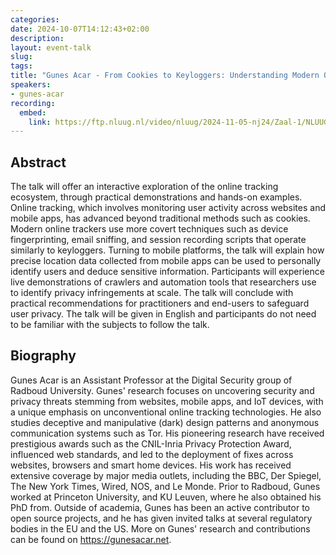 ```yaml
---
categories:
date: 2024-10-07T14:12:43+02:00
description:
layout: event-talk
slug:
tags:
title: "Gunes Acar - From Cookies to Keyloggers: Understanding Modern Online Tracking Techniques"
speakers:
- gunes-acar
recording:
  embed:
    link: https://ftp.nluug.nl/video/nluug/2024-11-05-nj24/Zaal-1/NLUUG-NJ24-GunesAcar-FromCookiesToKeyloggers.mkv
---
```


## Abstract

The talk will offer an interactive exploration of the online tracking ecosystem, through practical demonstrations and hands-on examples. Online tracking, which involves monitoring user activity across websites and mobile apps, has advanced beyond traditional methods such as cookies. Modern online trackers use more covert techniques such as device fingerprinting, email sniffing, and session recording scripts that operate similarly to keyloggers. Turning to mobile platforms, the talk will explain how precise location data collected from mobile apps can be used to personally identify users and deduce sensitive information. Participants will experience live demonstrations of crawlers and automation tools that researchers use to identify privacy infringements at scale. The talk will conclude with practical recommendations for practitioners and end-users to safeguard user privacy. The talk will be given in English and participants do not need to be familiar with the subjects to follow the talk.

## Biography

Gunes Acar is an Assistant Professor at the Digital Security group of Radboud University. Gunes' research focuses on uncovering security and privacy threats stemming from websites, mobile apps, and IoT devices, with a unique emphasis on unconventional online tracking technologies. He also studies deceptive and manipulative (dark) design patterns and anonymous communication systems such as Tor. His pioneering research have received prestigious awards such as the CNIL-Inria Privacy Protection Award, influenced web standards, and led to the deployment of fixes across websites, browsers and smart home devices. His work has received extensive coverage by major media outlets, including the BBC, Der Spiegel, The New York Times, Wired, NOS, and Le Monde. Prior to Radboud, Gunes worked at Princeton University, and KU Leuven, where he also obtained his PhD from. Outside of academia, Gunes has been an active contributor to open source projects, and he has given invited talks at several regulatory bodies in the EU and the US. More on Gunes' research and contributions can be found on https://gunesacar.net.
